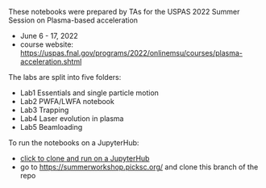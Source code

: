 These notebooks were prepared by TAs for the USPAS 2022 Summer Session on Plasma-based acceleration 
* June 6 - 17, 2022
* course website: https://uspas.fnal.gov/programs/2022/onlinemsu/courses/plasma-acceleration.shtml

The labs are split into five folders:
* Lab1 Essentials and single particle motion
* Lab2 PWFA/LWFA notebook
* Lab3 Trapping
* Lab4 Laser evolution in plasma
* Lab5 Beamloading

To run the notebooks on a JupyterHub:
* [click to clone and run on a JupyterHub](https://summerworkshop.picksc.org/hub/user-redirect/git-pull?repo=https%3A%2F%2Fgithub.com%2FUCLA-Plasma-Simulation-Group%2FJupyterPIC&urlpath=lab%2Ftree%2FJupyterPIC%2F&branch=uspas22)
* go to https://summerworkshop.picksc.org/ and clone this branch of the repo
